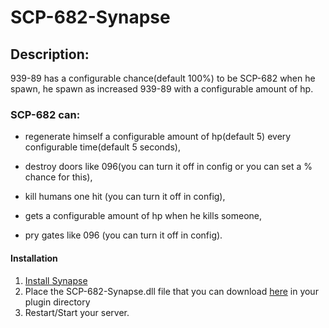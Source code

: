# SCP-682-Synapse
 ## Description:

939-89 has a configurable chance(default 100%) to be SCP-682 when he spawn,
he spawn as increased 939-89 with a configurable amount of hp.

### SCP-682 can:

- regenerate himself a configurable amount of hp(default 5) every configurable time(default 5 seconds),

- destroy doors like 096(you can turn it off in config or you can set a % chance for this),

- kill humans one hit (you can turn it off in config),

- gets a configurable amount of hp when he kills someone,

- pry gates like 096 (you can turn it off in config).

#### Installation
1. [Install Synapse](https://github.com/SynapseSL/Synapse/wiki#hosting-guides)
2. Place the  SCP-682-Synapse.dll file that you can download [here](https://github.com/Cwaniaak/SCP-682-Synapse/releases/latest) in your plugin directory
3. Restart/Start your server.

